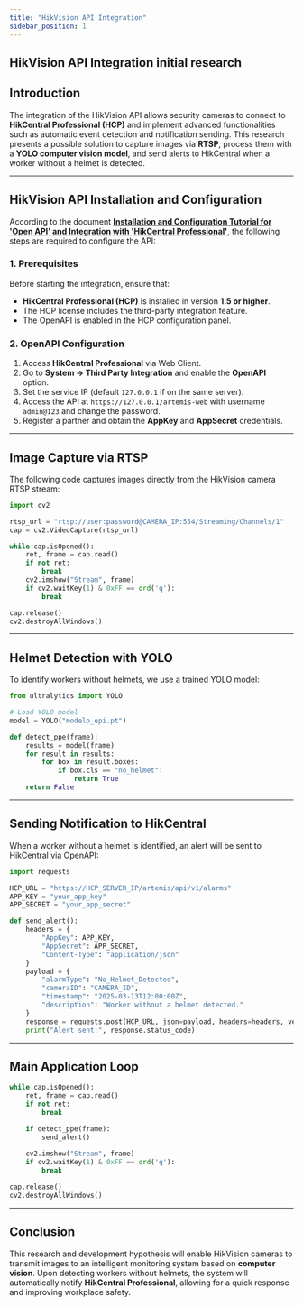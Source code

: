 ```yaml
---
title: "HikVision API Integration"
sidebar_position: 1
---
```


## HikVision API Integration initial research

## Introduction
The integration of the HikVision API allows security cameras to connect to **HikCentral Professional (HCP)** and implement advanced functionalities such as automatic event detection and notification sending. This research presents a possible solution to capture images via **RTSP**, process them with a **YOLO computer vision model**, and send alerts to HikCentral when a worker without a helmet is detected.

---

## HikVision API Installation and Configuration
According to the document **[Installation and Configuration Tutorial for 'Open API' and Integration with 'HikCentral Professional'](../../static/HikVision_Api_Integration.pdf)**, the following steps are required to configure the API:

### 1. Prerequisites
Before starting the integration, ensure that:
- **HikCentral Professional (HCP)** is installed in version **1.5 or higher**.
- The HCP license includes the third-party integration feature.
- The OpenAPI is enabled in the HCP configuration panel.

### 2. OpenAPI Configuration
1. Access **HikCentral Professional** via Web Client.
2. Go to **System → Third Party Integration** and enable the **OpenAPI** option.
3. Set the service IP (default `127.0.0.1` if on the same server).
4. Access the API at `https://127.0.0.1/artemis-web` with username `admin@123` and change the password.
5. Register a partner and obtain the **AppKey** and **AppSecret** credentials.

---

## Image Capture via RTSP
The following code captures images directly from the HikVision camera RTSP stream:

```python
import cv2

rtsp_url = "rtsp://user:password@CAMERA_IP:554/Streaming/Channels/1"
cap = cv2.VideoCapture(rtsp_url)

while cap.isOpened():
    ret, frame = cap.read()
    if not ret:
        break
    cv2.imshow("Stream", frame)
    if cv2.waitKey(1) & 0xFF == ord('q'):
        break

cap.release()
cv2.destroyAllWindows()
```

---

## Helmet Detection with YOLO

To identify workers without helmets, we use a trained YOLO model:

```python
from ultralytics import YOLO

# Load YOLO model
model = YOLO("modelo_epi.pt")

def detect_ppe(frame):
    results = model(frame)
    for result in results:
        for box in result.boxes:
            if box.cls == "no_helmet":
                return True
    return False
```

---

## Sending Notification to HikCentral

When a worker without a helmet is identified, an alert will be sent to HikCentral via OpenAPI:

```python
import requests

HCP_URL = "https://HCP_SERVER_IP/artemis/api/v1/alarms"
APP_KEY = "your_app_key"
APP_SECRET = "your_app_secret"

def send_alert():
    headers = {
        "AppKey": APP_KEY,
        "AppSecret": APP_SECRET,
        "Content-Type": "application/json"
    }
    payload = {
        "alarmType": "No_Helmet_Detected",
        "cameraID": "CAMERA_ID",
        "timestamp": "2025-03-13T12:00:00Z",
        "description": "Worker without a helmet detected."
    }
    response = requests.post(HCP_URL, json=payload, headers=headers, verify=False)
    print("Alert sent:", response.status_code)
```

---

## Main Application Loop

```python
while cap.isOpened():
    ret, frame = cap.read()
    if not ret:
        break

    if detect_ppe(frame):
        send_alert()
    
    cv2.imshow("Stream", frame)
    if cv2.waitKey(1) & 0xFF == ord('q'):
        break

cap.release()
cv2.destroyAllWindows()
```

---

## Conclusion
This research and development hypothesis will enable HikVision cameras to transmit images to an intelligent monitoring system based on **computer vision**. Upon detecting workers without helmets, the system will automatically notify **HikCentral Professional**, allowing for a quick response and improving workplace safety.